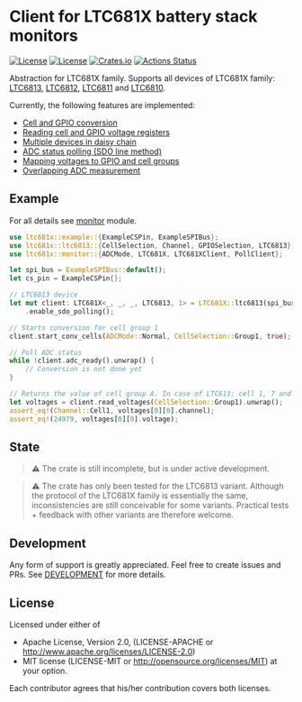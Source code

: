 # Client for LTC681X battery stack monitors
[![License](https://img.shields.io/badge/license-MIT-blue.svg)](https://opensource.org/licenses/MIT)
[![License](https://img.shields.io/badge/License-Apache%202.0-blue.svg)](https://opensource.org/licenses/Apache-2.0)
[![Crates.io](https://img.shields.io/crates/v/ltc681x.svg)](https://crates.io/crates/ltc681x)
[![Actions Status](https://github.com/pegasus-aero/rt-LTC681X/workflows/QA/badge.svg)](http://github.com/pegasus-aero/rt-LTC681X/actions)

Abstraction for LTC681X family. Supports all devices of LTC681X family: [LTC6813](https://www.analog.com/en/products/ltc6813-1.html), [LTC6812](https://www.analog.com/en/products/ltc6812-1.html), [LTC6811](https://www.analog.com/en/products/ltc6811-1.html) and [LTC6810](https://www.analog.com/en/products/ltc6810-1.html).

Currently, the following features are implemented:
 * [Cell and GPIO conversion](https://docs.rs/ltc681x/latest/ltc681x/monitor/index.html#conversion)
 * [Reading cell and GPIO voltage registers](https://docs.rs/ltc681x/latest/ltc681x/monitor/index.html#reading-registers)
 * [Multiple devices in daisy chain](https://docs.rs/ltc681x/latest/ltc681x/monitor/index.html#multiple-devices-in-daisy-chain)
 * [ADC status polling (SDO line method)](https://docs.rs/ltc681x/latest/ltc681x/monitor/index.html#polling)
 * [Mapping voltages to GPIO and cell groups](https://docs.rs/ltc681x/latest/ltc681x/monitor/index.html#mapping-voltages)
 * [Overlapping ADC measurement](https://docs.rs/ltc681x/latest/ltc681x/monitor/index.html##overlap-measurement-adol-command)

## Example
For all details see [monitor](https://docs.rs/ltc681x/latest/ltc681x/monitor/index.html) module.

 ````Rust
use ltc681x::example::{ExampleCSPin, ExampleSPIBus};
use ltc681x::ltc6813::{CellSelection, Channel, GPIOSelection, LTC6813};
use ltc681x::monitor::{ADCMode, LTC681X, LTC681XClient, PollClient};

let spi_bus = ExampleSPIBus::default();
let cs_pin = ExampleCSPin{};

 // LTC6813 device
 let mut client: LTC681X<_, _, _, LTC6813, 1> = LTC681X::ltc6813(spi_bus, cs_pin)
     .enable_sdo_polling();

 // Starts conversion for cell group 1
 client.start_conv_cells(ADCMode::Normal, CellSelection::Group1, true);

 // Poll ADC status
 while !client.adc_ready().unwrap() {
     // Conversion is not done yet
 }

 // Returns the value of cell group A. In case of LTC613: cell 1, 7 and 13
 let voltages = client.read_voltages(CellSelection::Group1).unwrap();
 assert_eq!(Channel::Cell1, voltages[0][0].channel);
 assert_eq!(24979, voltages[0][0].voltage);
 ````

## State

> :warning: The crate is still incomplete, but is under active development.

> :warning: The crate has only been tested for the LTC6813 variant. Although the protocol of the LTC681X family is essentially the same, inconsistencies are still conceivable for some variants. Practical tests + feedback with other variants are therefore welcome.

## Development

Any form of support is greatly appreciated. Feel free to create issues and PRs.
See [DEVELOPMENT](DEVELOPMENT.md) for more details.  

## License
Licensed under either of

* Apache License, Version 2.0, (LICENSE-APACHE or http://www.apache.org/licenses/LICENSE-2.0)
* MIT license (LICENSE-MIT or http://opensource.org/licenses/MIT)
at your option.

Each contributor agrees that his/her contribution covers both licenses.